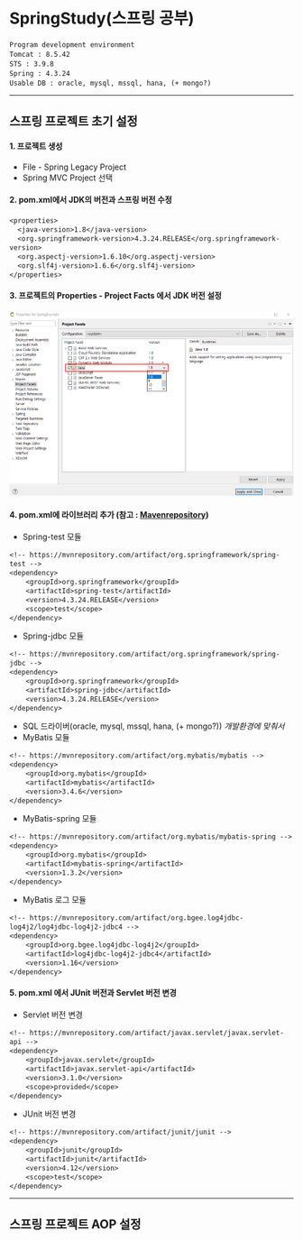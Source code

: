 # SpringStudy(스프링 공부)</br>

`Program development environment`</br>
`Tomcat : 8.5.42`</br>
`STS : 3.9.8`</br>
`Spring : 4.3.24`</br>
`Usable DB : oracle, mysql, mssql, hana, (+ mongo?)`</br>

---

## 스프링 프로젝트 초기 설정

#### 1. 프로젝트 생성
* File - Spring Legacy Project
* Spring MVC Project 선택

#### 2. pom.xml에서 JDK의 버전과 스프링 버전 수정
~~~
<properties>
  <java-version>1.8</java-version>
  <org.springframework-version>4.3.24.RELEASE</org.springframework-version>
  <org.aspectj-version>1.6.10</org.aspectj-version>
  <org.slf4j-version>1.6.6</org.slf4j-version>
</properties>
~~~

#### 3. 프로젝트의 Properties - Project Facts 에서 JDK 버전 설정
![projectFacts](./images/projectFacts.png)

#### 4. pom.xml에 라이브러리 추가 (참고 : [Mavenrepository](https://mvnrepository.com/))
* Spring-test 모듈
~~~
<!-- https://mvnrepository.com/artifact/org.springframework/spring-test -->
<dependency>
    <groupId>org.springframework</groupId>
    <artifactId>spring-test</artifactId>
    <version>4.3.24.RELEASE</version>
    <scope>test</scope>
</dependency>
~~~
* Spring-jdbc 모듈
~~~
<!-- https://mvnrepository.com/artifact/org.springframework/spring-jdbc -->
<dependency>
    <groupId>org.springframework</groupId>
    <artifactId>spring-jdbc</artifactId>
    <version>4.3.24.RELEASE</version>
</dependency>
~~~
* SQL 드라이버(oracle, mysql, mssql, hana, (+ mongo?)) _개발환경에 맞춰서_
* MyBatis 모듈
~~~
<!-- https://mvnrepository.com/artifact/org.mybatis/mybatis -->
<dependency>
    <groupId>org.mybatis</groupId>
    <artifactId>mybatis</artifactId>
    <version>3.4.6</version>
</dependency>
~~~
* MyBatis-spring 모듈
~~~
<!-- https://mvnrepository.com/artifact/org.mybatis/mybatis-spring -->
<dependency>
    <groupId>org.mybatis</groupId>
    <artifactId>mybatis-spring</artifactId>
    <version>1.3.2</version>
</dependency>
~~~
* MyBatis 로그 모듈
~~~
<!-- https://mvnrepository.com/artifact/org.bgee.log4jdbc-log4j2/log4jdbc-log4j2-jdbc4 -->
<dependency>
    <groupId>org.bgee.log4jdbc-log4j2</groupId>
    <artifactId>log4jdbc-log4j2-jdbc4</artifactId>
    <version>1.16</version>
</dependency>
~~~

#### 5. pom.xml 에서 JUnit 버전과 Servlet 버전 변경
* Servlet 버전 변경
~~~
<!-- https://mvnrepository.com/artifact/javax.servlet/javax.servlet-api -->
<dependency>
    <groupId>javax.servlet</groupId>
    <artifactId>javax.servlet-api</artifactId>
    <version>3.1.0</version>
    <scope>provided</scope>
</dependency>
~~~
* JUnit 버전 변경
~~~
<!-- https://mvnrepository.com/artifact/junit/junit -->
<dependency>
    <groupId>junit</groupId>
    <artifactId>junit</artifactId>
    <version>4.12</version>
    <scope>test</scope>
</dependency>
~~~

---

## 스프링 프로젝트 AOP 설정
